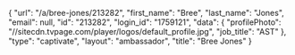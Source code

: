 {
    "url": "\/a\/bree-jones\/213282",
    "first_name": "Bree",
    "last_name": "Jones",
    "email": null,
    "id": "213282",
    "login_id": "1759121",
    "data": {
        "profilePhoto": "\/\/sitecdn.tvpage.com\/player\/logos\/default_profile.jpg",
        "job_title": "AST"
    },
    "type": "captivate",
    "layout": "ambassador",
    "title": "Bree Jones"
}